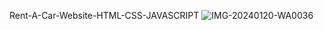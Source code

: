 
Rent-A-Car-Website-HTML-CSS-JAVASCRIPT
![IMG-20240120-WA0036](https://github.com/user-attachments/assets/3dd3514e-8034-4544-a017-4a2d02251b4d)
